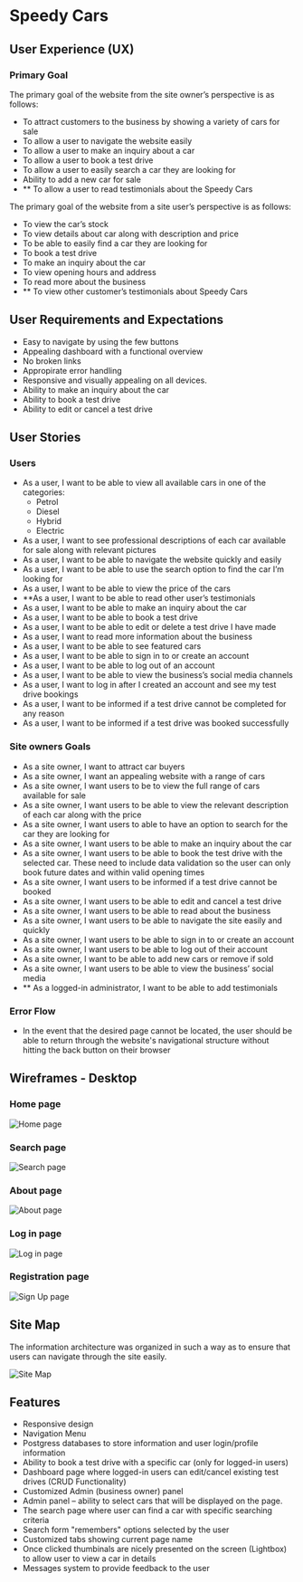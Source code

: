 # Speedy Cars


## User Experience (UX)

### Primary Goal

The primary goal of the website from the site owner’s perspective is as follows:

- To attract customers to the business by showing a variety of cars for sale
- To allow a user to navigate the website easily
- To allow a user to make an inquiry about a car
- To allow a user to book a test drive
- To allow a user to easily search a car they are looking for
- Ability to add a new car for sale
- ** To allow a user to read testimonials about the Speedy Cars

The primary goal of the website from a site user’s perspective is as follows:

- To view the car’s stock
- To view details about car along with description and price
- To be able to easily find a car they are looking for
- To book a test drive
- To make an inquiry about the car
- To view opening hours and address
- To read more about the business
- ** To view other customer’s testimonials about Speedy Cars

## User Requirements and Expectations

- Easy to navigate by using the few buttons
- Appealing dashboard with a functional overview
- No broken links
- Appropirate error handling
- Responsive and visually appealing on all devices.
- Ability to make an inquiry about the car
- Ability to book a test drive
- Ability to edit or cancel a test drive

## User Stories

### Users

- As a user, I want to be able to view all available cars in one of the categories:
  - Petrol
  - Diesel
  - Hybrid
  - Electric
- As a user, I want to see professional descriptions of each car available for sale along with relevant pictures
- As a user, I want to be able to navigate the website quickly and easily
- As a user, I want to be able to use the search option to find the car I’m looking for
- As a user, I want to be able to view the price of the cars
- **As a user, I want to be able to read other user’s testimonials
- As a user, I want to be able to make an inquiry about the car
- As a user, I want to be able to book a test drive
- As a user, I want to be able to edit or delete a test drive I have made
- As a user, I want to read more information about the business
- As a user, I want to be able to see featured cars
- As a user, I want to be able to sign in to or create an account
- As a user, I want to be able to log out of an account
- As a user, I want to be able to view the business’s social media channels
- As a user, I want to log in after I created an account and see my test drive bookings
- As a user, I want to be informed if a test drive cannot be completed for any reason
- As a user, I want to be informed if a test drive was booked successfully

### Site owners Goals

- As a site owner, I want to attract car buyers
- As a site owner, I want an appealing website with a range of cars
- As a site owner, I want users to be to view the full range of cars available for sale
- As a site owner, I want users to be able to view the relevant description of each car along with the price
- As a site owner, I want users to able to have an option to search for the car they are looking for
- As a site owner, I want users to be able to make an inquiry about the car
- As a site owner, I want users to be able to book the test drive with the selected car. These need to include data validation so the user can only book future dates and within valid opening times
- As a site owner, I want users to be informed if a test drive cannot be booked
- As a site owner, I want users to be able to edit and cancel a test drive
- As a site owner, I want users to be able to read about the business
- As a site owner, I want users to be able to navigate the site easily and quickly
- As a site owner, I want users to be able to sign in to or create an account
- As a site owner, I want users to be able to log out of their account
- As a site owner, I want to be able to add new cars or remove if sold
- As a site owner, I want users to be able to view the business’ social media
- ** As a logged-in administrator, I want to be able to add testimonials

### Error Flow

- In the event that the desired page cannot be located, the user should be able to return through the website's navigational structure without hitting the back button on their browser

## Wireframes - Desktop

### Home page

![Home page](docs/wireframes/desktop/home_page_desktop.png)

### Search page

![Search page](docs/wireframes/desktop/search_page_desktop.png)

### About page

![About page](docs/wireframes/desktop/about_page_desktop.png)

### Log in page

![Log in page](docs/wireframes/desktop/log_in_page_desktop.png)

### Registration page

![Sign Up page](docs/wireframes/desktop/registration_page_desktop.png)

## Site Map

The information architecture was organized in such a way as to ensure that users can navigate through the site easily.

![Site Map](docs/site_map/speedy_cars_site_map.jpg)

## Features

- Responsive design
- Navigation Menu
- Postgress databases to store information and user login/profile information
- Ability to book a test drive with a specific car (only for logged-in users)
- Dashboard page where logged-in users can edit/cancel existing test drives (CRUD Functionality)
- Customized Admin (business owner) panel
- Admin panel – ability to select cars that will be displayed on the page.
- The search page where user can find a car with specific searching criteria
- Search form "remembers" options selected by the user
- Customized tabs showing current page name
- Once clicked thumbinals are nicely presented on the screen (Lightbox) to allow user to view a car in details
- Messages system to provide feedback to the user
